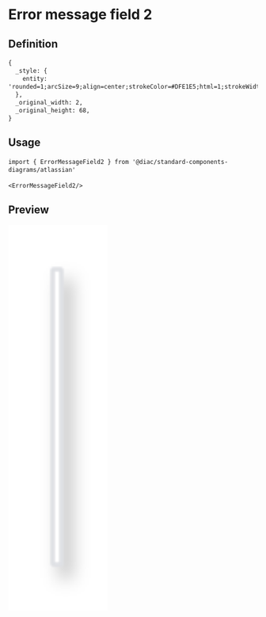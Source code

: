 # Error message field 2

## Definition

```
{
  _style: { 
    entity: 'rounded=1;arcSize=9;align=center;strokeColor=#DFE1E5;html=1;strokeWidth=1;fontSize=12;shadow=1',
  },
  _original_width: 2,
  _original_height: 68,
}
```

## Usage

```
import { ErrorMessageField2 } from '@diac/standard-components-diagrams/atlassian'

<ErrorMessageField2/>
```

## Preview

<img src="./error-message-field-2.png" width="200"/>
